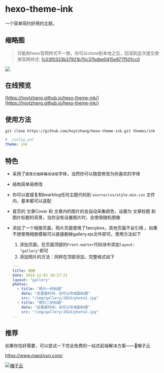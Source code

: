 # hexo-theme-ink

一个简单简约好用的主题。

## 缩略图

> 可能和hexo官网样式不一致，你可以clone到本地之后，回滚到这次提交使用官网样式: [1c03f0333b37921b70c37bdbe0415e977f501cc0](https://github.com/hoytzhang/hexo-theme-ink/commit/1c03f0333b37921b70c37bdbe0415e977f501cc0)

![](https://hoytzhang.github.io/hexo-theme-ink/img/screenshot.png)

## 在线预览

[https://hoytzhang.github.io/hexo-theme-ink/](https://hoytzhang.github.io/hexo-theme-ink/)

## 使用方法

```plaintext
git clone https://github.com/hoytzhang/hexo-theme-ink.git themes/ink
```

```yaml
# _config.yml
theme: ink
```

## 特色

* 采用了`霞鹜文楷屏幕阅读版`字体，当然你可以随意修改为你喜欢的字体
* 结构简单易修改
* 你可以直接复制bearblog任何主题代码到 `source/css/style.min.css` 文件内，基本都可以适配
* 首页的 文章Cover 和 文章内的图片的会自动采集颜色，设置为 文章标题 和 图片标题的背景，当你没有设置图片时，会使用随机图像
* 添加了一个相册页面，照片页面使用了fancybox，其他页面不会引用	。如果不想使用相册模板可以直接删掉gallery.ejs文件即可。使用方法如下

	1. 添加页面，在页面顶部的`Front-matter`代码块中添加`layout: "gallery"`即可
	2. 添加照片的方法：同样在顶部添加，完整格式如下

	```yaml
	---
	title: 相册
	date: 2024-12-02 10:27:21
	layout: "gallery"
	photos:
	  - title: "照片一的标题"
	    date: "这里是时间，也可以写成副标题"
	    src: "/img/gallery/2024/photo1.jpg"
	  - title: "照片二的标题"
	    date: "这里是时间，也可以写成副标题"
	    src: "/img/gallery/2024/photo2.jpg"
    ---
    ```

## 推荐

如果你恰好需要，可以尝试一下完全免费的一站式前端解决方案——🎩帽子云

https://www.maoziyun.com/

 [![帽子云](https://hexo-theme-ink.vercel.app/img/mzy.webp)](https://www.maoziyun.com/)
